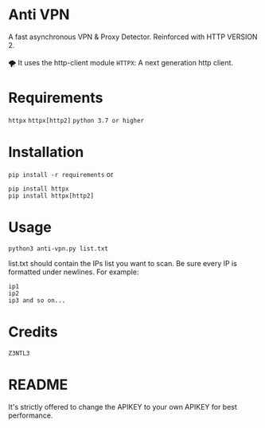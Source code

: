 # Anti VPN
A fast asynchronous VPN & Proxy Detector. Reinforced with HTTP VERSION 2.
<br><br>
🌪️ It uses the http-client module ``HTTPX``: A next generation http client.


# Requirements
``httpx``
``httpx[http2]``
``python 3.7 or higher``
# Installation
``pip install -r requirements`` or
```
pip install httpx
pip install httpx[http2]
```

# Usage
```
python3 anti-vpn.py list.txt
```
list.txt should contain the IPs list you want to scan. Be sure every IP is formatted under newlines. For example:
```
ip1
ip2
ip3 and so on...
```

# Credits
``Z3NTL3``

# README
It's strictly offered to change the APIKEY to your own APIKEY for best performance.
